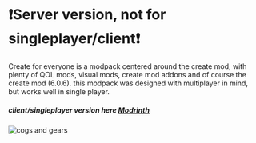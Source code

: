 # ❗Server version, not for singleplayer/client❗
Create for everyone is a modpack centered around the create mod, with plenty of QOL mods, visual mods, create mod addons and of course the create mod (6.0.6). this modpack was designed with multiplayer in mind, but works well in single player.

##### client/singleplayer version here [Modrinth](https://modrinth.com/modpack/create-for-everyone)
![cogs and gears](https://cdn.modrinth.com/data/cached_images/c9794a91a7745a34bd4bc60acc56815c947d8333.png)
